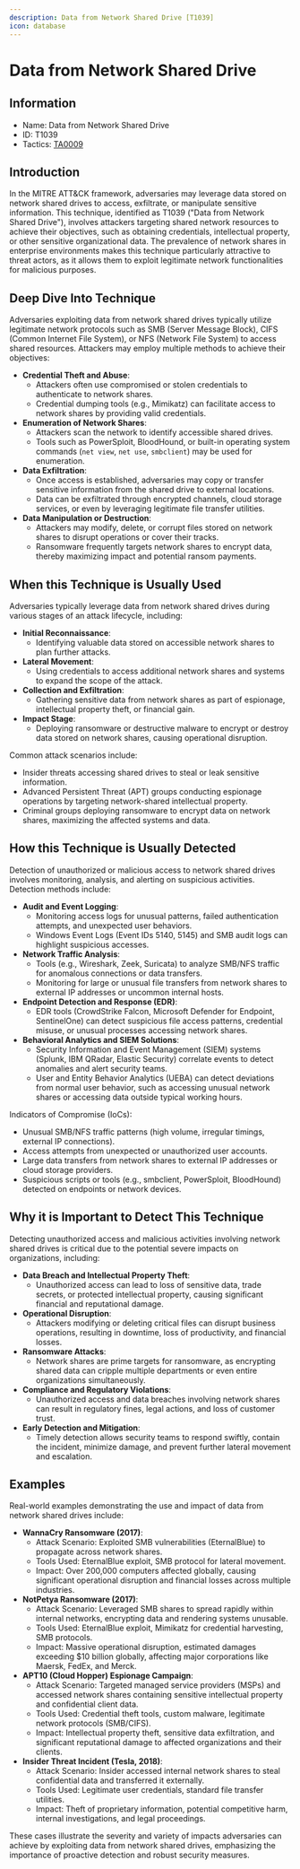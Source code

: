 ```yaml
---
description: Data from Network Shared Drive [T1039]
icon: database
---
```


# Data from Network Shared Drive

## Information

* Name: Data from Network Shared Drive
* ID: T1039
* Tactics: [TA0009](./)

## Introduction

In the MITRE ATT\&CK framework, adversaries may leverage data stored on network shared drives to access, exfiltrate, or manipulate sensitive information. This technique, identified as T1039 ("Data from Network Shared Drive"), involves attackers targeting shared network resources to achieve their objectives, such as obtaining credentials, intellectual property, or other sensitive organizational data. The prevalence of network shares in enterprise environments makes this technique particularly attractive to threat actors, as it allows them to exploit legitimate network functionalities for malicious purposes.

## Deep Dive Into Technique

Adversaries exploiting data from network shared drives typically utilize legitimate network protocols such as SMB (Server Message Block), CIFS (Common Internet File System), or NFS (Network File System) to access shared resources. Attackers may employ multiple methods to achieve their objectives:

* **Credential Theft and Abuse**:
  * Attackers often use compromised or stolen credentials to authenticate to network shares.
  * Credential dumping tools (e.g., Mimikatz) can facilitate access to network shares by providing valid credentials.
* **Enumeration of Network Shares**:
  * Attackers scan the network to identify accessible shared drives.
  * Tools such as PowerSploit, BloodHound, or built-in operating system commands (`net view`, `net use`, `smbclient`) may be used for enumeration.
* **Data Exfiltration**:
  * Once access is established, adversaries may copy or transfer sensitive information from the shared drive to external locations.
  * Data can be exfiltrated through encrypted channels, cloud storage services, or even by leveraging legitimate file transfer utilities.
* **Data Manipulation or Destruction**:
  * Attackers may modify, delete, or corrupt files stored on network shares to disrupt operations or cover their tracks.
  * Ransomware frequently targets network shares to encrypt data, thereby maximizing impact and potential ransom payments.

## When this Technique is Usually Used

Adversaries typically leverage data from network shared drives during various stages of an attack lifecycle, including:

* **Initial Reconnaissance**:
  * Identifying valuable data stored on accessible network shares to plan further attacks.
* **Lateral Movement**:
  * Using credentials to access additional network shares and systems to expand the scope of the attack.
* **Collection and Exfiltration**:
  * Gathering sensitive data from network shares as part of espionage, intellectual property theft, or financial gain.
* **Impact Stage**:
  * Deploying ransomware or destructive malware to encrypt or destroy data stored on network shares, causing operational disruption.

Common attack scenarios include:

* Insider threats accessing shared drives to steal or leak sensitive information.
* Advanced Persistent Threat (APT) groups conducting espionage operations by targeting network-shared intellectual property.
* Criminal groups deploying ransomware to encrypt data on network shares, maximizing the affected systems and data.

## How this Technique is Usually Detected

Detection of unauthorized or malicious access to network shared drives involves monitoring, analysis, and alerting on suspicious activities. Detection methods include:

* **Audit and Event Logging**:
  * Monitoring access logs for unusual patterns, failed authentication attempts, and unexpected user behaviors.
  * Windows Event Logs (Event IDs 5140, 5145) and SMB audit logs can highlight suspicious accesses.
* **Network Traffic Analysis**:
  * Tools (e.g., Wireshark, Zeek, Suricata) to analyze SMB/NFS traffic for anomalous connections or data transfers.
  * Monitoring for large or unusual file transfers from network shares to external IP addresses or uncommon internal hosts.
* **Endpoint Detection and Response (EDR)**:
  * EDR tools (CrowdStrike Falcon, Microsoft Defender for Endpoint, SentinelOne) can detect suspicious file access patterns, credential misuse, or unusual processes accessing network shares.
* **Behavioral Analytics and SIEM Solutions**:
  * Security Information and Event Management (SIEM) systems (Splunk, IBM QRadar, Elastic Security) correlate events to detect anomalies and alert security teams.
  * User and Entity Behavior Analytics (UEBA) can detect deviations from normal user behavior, such as accessing unusual network shares or accessing data outside typical working hours.

Indicators of Compromise (IoCs):

* Unusual SMB/NFS traffic patterns (high volume, irregular timings, external IP connections).
* Access attempts from unexpected or unauthorized user accounts.
* Large data transfers from network shares to external IP addresses or cloud storage providers.
* Suspicious scripts or tools (e.g., smbclient, PowerSploit, BloodHound) detected on endpoints or network devices.

## Why it is Important to Detect This Technique

Detecting unauthorized access and malicious activities involving network shared drives is critical due to the potential severe impacts on organizations, including:

* **Data Breach and Intellectual Property Theft**:
  * Unauthorized access can lead to loss of sensitive data, trade secrets, or protected intellectual property, causing significant financial and reputational damage.
* **Operational Disruption**:
  * Attackers modifying or deleting critical files can disrupt business operations, resulting in downtime, loss of productivity, and financial losses.
* **Ransomware Attacks**:
  * Network shares are prime targets for ransomware, as encrypting shared data can cripple multiple departments or even entire organizations simultaneously.
* **Compliance and Regulatory Violations**:
  * Unauthorized access and data breaches involving network shares can result in regulatory fines, legal actions, and loss of customer trust.
* **Early Detection and Mitigation**:
  * Timely detection allows security teams to respond swiftly, contain the incident, minimize damage, and prevent further lateral movement and escalation.

## Examples

Real-world examples demonstrating the use and impact of data from network shared drives include:

* **WannaCry Ransomware (2017)**:
  * Attack Scenario: Exploited SMB vulnerabilities (EternalBlue) to propagate across network shares.
  * Tools Used: EternalBlue exploit, SMB protocol for lateral movement.
  * Impact: Over 200,000 computers affected globally, causing significant operational disruption and financial losses across multiple industries.
* **NotPetya Ransomware (2017)**:
  * Attack Scenario: Leveraged SMB shares to spread rapidly within internal networks, encrypting data and rendering systems unusable.
  * Tools Used: EternalBlue exploit, Mimikatz for credential harvesting, SMB protocols.
  * Impact: Massive operational disruption, estimated damages exceeding $10 billion globally, affecting major corporations like Maersk, FedEx, and Merck.
* **APT10 (Cloud Hopper) Espionage Campaign**:
  * Attack Scenario: Targeted managed service providers (MSPs) and accessed network shares containing sensitive intellectual property and confidential client data.
  * Tools Used: Credential theft tools, custom malware, legitimate network protocols (SMB/CIFS).
  * Impact: Intellectual property theft, sensitive data exfiltration, and significant reputational damage to affected organizations and their clients.
* **Insider Threat Incident (Tesla, 2018)**:
  * Attack Scenario: Insider accessed internal network shares to steal confidential data and transferred it externally.
  * Tools Used: Legitimate user credentials, standard file transfer utilities.
  * Impact: Theft of proprietary information, potential competitive harm, internal investigations, and legal proceedings.

These cases illustrate the severity and variety of impacts adversaries can achieve by exploiting data from network shared drives, emphasizing the importance of proactive detection and robust security measures.
